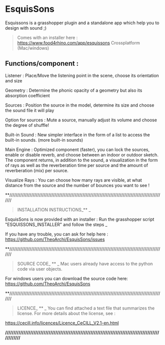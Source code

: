 # EsquisSons
Esquissons is a grasshopper plugin and a standalone app which help you to design with sound ;)

> Comes with an installer here : https://www.food4rhino.com/app/esquissons
> Crossplatform (Mac/windows) 

## Functions/component :
Listener : Place/Move the listening point in the scene, choose its orientation and size

Geometry : Determine the phonic opacity of a geometry but also its absorption coefficient

Sources : Position the source in the model, determine its size and choose the sound file it will play

Option for sources : Mute a source, manually adjust its volume and choose the degree of shuffle!

Built-in Sound : New simpler interface in the form of a list to access the built-in sounds. (more built-in sounds)

Main Engine : Optimized component (faster), you can lock the sources, enable or disable reverb, and choose between an indoor or outdoor sketch. The component returns, in addition to the sound, a visualization in the form of rays as well as the reverberation time per source and the amount of reverberation (mix) per source. 

Visualize Rays : You can choose how many rays are visible, at what distance from the source and the number of bounces you want to see !

**/////////////////////////////////////////////////////////////////////////////////////////////////////
> INSTALLATION INSTRUCTIONS_**
_

EsquisSons is now provided with an installer : 
Run the grasshopper script "ESQUISSONS_INSTALLER" and follow the steps
_

If you have any trouble, you can ask for help here :
https://github.com/TheoArchi/EsquisSons/issues

**/////////////////////////////////////////////////////////////////////////////////////////////////////
> SOURCE CODE_ **
_
Mac users already have access to the python code via user objects.

For windows users you can download the source code here:
https://github.com/TheoArchi/EsquisSons

**/////////////////////////////////////////////////////////////////////////////////////////////////////
> LICENCE_ **
_
You can find attached a text file that summarizes the license. 
For more details about the license, see :

https://cecill.info/licences/Licence_CeCILL_V2.1-en.html 

**/////////////////////////////////////////////////////////////////////////////////////////////////////**
